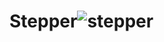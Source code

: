 # Stepper![stepper](https://user-images.githubusercontent.com/125913710/224187419-9974b654-99bc-4979-a195-739c48426a82.png)
